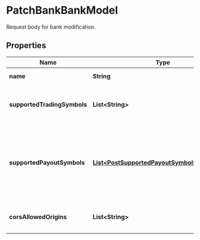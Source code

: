 

# PatchBankBankModel

Request body for bank modification.

## Properties

| Name | Type | Description | Notes |
|------------ | ------------- | ------------- | -------------|
|**name** | **String** | The name of the bank. |  [optional] |
|**supportedTradingSymbols** | **List&lt;String&gt;** | The trading symbols supported by the bank. |  [optional] |
|**supportedPayoutSymbols** | [**List&lt;PostSupportedPayoutSymbolsBankModel&gt;**](PostSupportedPayoutSymbolsBankModel.md) | The payout symbols supported by the bank. This is not yet supported and should be nil or empty. |  [optional] |
|**corsAllowedOrigins** | **List&lt;String&gt;** | The list of allowed CORS origin URIs. |  [optional] |



